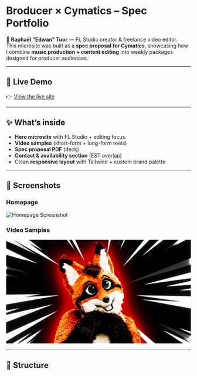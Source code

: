 # Broducer × Cymatics – Spec Portfolio

🎹 **Raphaël "Edwan" Tuor** — FL Studio creator & freelance video editor.  
This microsite was built as a **spec proposal for Cymatics**, showcasing how I combine **music production + content editing** into weekly packages designed for producer audiences.

---

## 🔗 Live Demo
👉 [View the live site](https://edwanmusic.github.io/broducer-x-cymatics/)  

---

## ✨ What’s inside
- **Hero microsite** with FL Studio + editing focus  
- **Video samples** (short-form + long-form reels)  
- **Spec proposal PDF** (deck)  
- **Contact & availability section** (EST overlap)  
- Clean **responsive layout** with Tailwind + custom brand palette  

---

## 📸 Screenshots
### Homepage
![Homepage Screenshot](assets/banner_cat_keyboard.png)

### Video Samples
![Video Samples Screenshot](assets/thumbnail1.jpg)

---

## 📂 Structure
